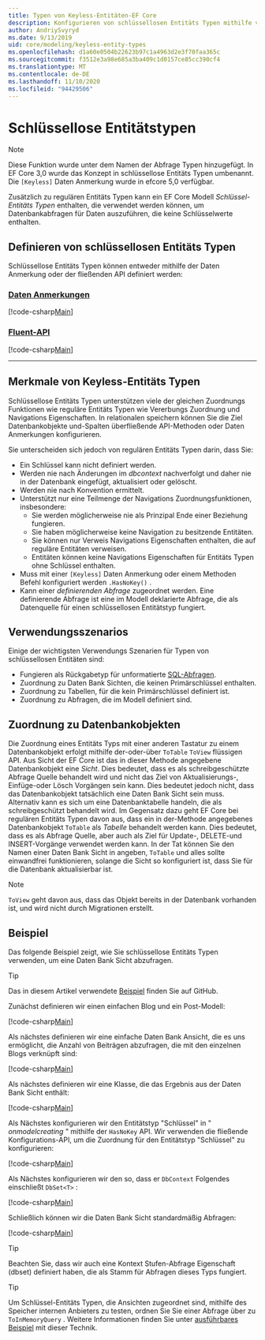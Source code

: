 ```yaml
---
title: Typen von Keyless-Entitäten-EF Core
description: Konfigurieren von schlüssellosen Entitäts Typen mithilfe von Entity Framework Core
author: AndriySvyryd
ms.date: 9/13/2019
uid: core/modeling/keyless-entity-types
ms.openlocfilehash: d1a60e0504b22623b97c1a4963d2e3f70faa365c
ms.sourcegitcommit: f3512e3a98e685a3ba409c1d0157ce85cc390cf4
ms.translationtype: MT
ms.contentlocale: de-DE
ms.lasthandoff: 11/10/2020
ms.locfileid: "94429506"
---
```

# <a name="keyless-entity-types"></a>Schlüssellose Entitätstypen

> [!NOTE]
> Diese Funktion wurde unter dem Namen der Abfrage Typen hinzugefügt. In EF Core 3,0 wurde das Konzept in schlüssellose Entitäts Typen umbenannt. Die `[Keyless]` Daten Anmerkung wurde in efcore 5,0 verfügbar.

Zusätzlich zu regulären Entitäts Typen kann ein EF Core Modell _Schlüssel-Entitäts Typen_ enthalten, die verwendet werden können, um Datenbankabfragen für Daten auszuführen, die keine Schlüsselwerte enthalten.

## <a name="defining-keyless-entity-types"></a>Definieren von schlüssellosen Entitäts Typen

Schlüssellose Entitäts Typen können entweder mithilfe der Daten Anmerkung oder der fließenden API definiert werden:

### <a name="data-annotations"></a>[Daten Anmerkungen](#tab/data-annotations)

[!code-csharp[Main](../../../samples/core/Modeling/DataAnnotations/Keyless.cs?Name=Keyless&highlight=1)]

### <a name="fluent-api"></a>[Fluent-API](#tab/fluent-api)

[!code-csharp[Main](../../../samples/core/Modeling/FluentAPI/Keyless.cs?Name=Keyless&highlight=4)]

***

## <a name="keyless-entity-types-characteristics"></a>Merkmale von Keyless-Entitäts Typen

Schlüssellose Entitäts Typen unterstützen viele der gleichen Zuordnungs Funktionen wie reguläre Entitäts Typen wie Vererbungs Zuordnung und Navigations Eigenschaften. In relationalen speichern können Sie die Ziel Datenbankobjekte und-Spalten überfließende API-Methoden oder Daten Anmerkungen konfigurieren.

Sie unterscheiden sich jedoch von regulären Entitäts Typen darin, dass Sie:

- Ein Schlüssel kann nicht definiert werden.
- Werden nie nach Änderungen im _dbcontext_ nachverfolgt und daher nie in der Datenbank eingefügt, aktualisiert oder gelöscht.
- Werden nie nach Konvention ermittelt.
- Unterstützt nur eine Teilmenge der Navigations Zuordnungsfunktionen, insbesondere:
  - Sie werden möglicherweise nie als Prinzipal Ende einer Beziehung fungieren.
  - Sie haben möglicherweise keine Navigation zu besitzende Entitäten.
  - Sie können nur Verweis Navigations Eigenschaften enthalten, die auf reguläre Entitäten verweisen.
  - Entitäten können keine Navigations Eigenschaften für Entitäts Typen ohne Schlüssel enthalten.
- Muss mit einer `[Keyless]` Daten Anmerkung oder einem Methoden Befehl konfiguriert werden `.HasNoKey()` .
- Kann einer _definierenden Abfrage_ zugeordnet werden. Eine definierende Abfrage ist eine im Modell deklarierte Abfrage, die als Datenquelle für einen schlüssellosen Entitätstyp fungiert.

## <a name="usage-scenarios"></a>Verwendungsszenarios

Einige der wichtigsten Verwendungs Szenarien für Typen von schlüssellosen Entitäten sind:

- Fungieren als Rückgabetyp für unformatierte [SQL-Abfragen](xref:core/querying/raw-sql).
- Zuordnung zu Daten Bank Sichten, die keinen Primärschlüssel enthalten.
- Zuordnung zu Tabellen, für die kein Primärschlüssel definiert ist.
- Zuordnung zu Abfragen, die im Modell definiert sind.

## <a name="mapping-to-database-objects"></a>Zuordnung zu Datenbankobjekten

Die Zuordnung eines Entitäts Typs mit einer anderen Tastatur zu einem Datenbankobjekt erfolgt mithilfe der-oder-über `ToTable` `ToView` flüssigen API. Aus Sicht der EF Core ist das in dieser Methode angegebene Datenbankobjekt eine _Sicht_. Dies bedeutet, dass es als schreibgeschützte Abfrage Quelle behandelt wird und nicht das Ziel von Aktualisierungs-, Einfüge-oder Lösch Vorgängen sein kann. Dies bedeutet jedoch nicht, dass das Datenbankobjekt tatsächlich eine Daten Bank Sicht sein muss. Alternativ kann es sich um eine Datenbanktabelle handeln, die als schreibgeschützt behandelt wird. Im Gegensatz dazu geht EF Core bei regulären Entitäts Typen davon aus, dass ein in der-Methode angegebenes Datenbankobjekt `ToTable` als _Tabelle_ behandelt werden kann. Dies bedeutet, dass es als Abfrage Quelle, aber auch als Ziel für Update-, DELETE-und INSERT-Vorgänge verwendet werden kann. In der Tat können Sie den Namen einer Daten Bank Sicht in angeben, `ToTable` und alles sollte einwandfrei funktionieren, solange die Sicht so konfiguriert ist, dass Sie für die Datenbank aktualisierbar ist.

> [!NOTE]
> `ToView` geht davon aus, dass das Objekt bereits in der Datenbank vorhanden ist, und wird nicht durch Migrationen erstellt.

## <a name="example"></a>Beispiel

Das folgende Beispiel zeigt, wie Sie schlüssellose Entitäts Typen verwenden, um eine Daten Bank Sicht abzufragen.

> [!TIP]
> Das in diesem Artikel verwendete [Beispiel](https://github.com/dotnet/EntityFramework.Docs/tree/master/samples/core/KeylessEntityTypes) finden Sie auf GitHub.

Zunächst definieren wir einen einfachen Blog und ein Post-Modell:

[!code-csharp[Main](../../../samples/core/KeylessEntityTypes/Program.cs#Entities)]

Als nächstes definieren wir eine einfache Daten Bank Ansicht, die es uns ermöglicht, die Anzahl von Beiträgen abzufragen, die mit den einzelnen Blogs verknüpft sind:

[!code-csharp[Main](../../../samples/core/KeylessEntityTypes/Program.cs#View)]

Als nächstes definieren wir eine Klasse, die das Ergebnis aus der Daten Bank Sicht enthält:

[!code-csharp[Main](../../../samples/core/KeylessEntityTypes/Program.cs#KeylessEntityType)]

Als Nächstes konfigurieren wir den Entitätstyp "Schlüssel" in " _onmodelcreating_ " mithilfe der `HasNoKey` API.
Wir verwenden die fließende Konfigurations-API, um die Zuordnung für den Entitätstyp "Schlüssel" zu konfigurieren:

[!code-csharp[Main](../../../samples/core/KeylessEntityTypes/Program.cs#Configuration)]

Als Nächstes konfigurieren wir den so, dass er `DbContext` Folgendes einschließt `DbSet<T>` :

[!code-csharp[Main](../../../samples/core/KeylessEntityTypes/Program.cs#DbSet)]

Schließlich können wir die Daten Bank Sicht standardmäßig Abfragen:

[!code-csharp[Main](../../../samples/core/KeylessEntityTypes/Program.cs#Query)]

> [!TIP]
> Beachten Sie, dass wir auch eine Kontext Stufen-Abfrage Eigenschaft (dbset) definiert haben, die als Stamm für Abfragen dieses Typs fungiert.

> [!TIP]
> Um Schlüssel-Entitäts Typen, die Ansichten zugeordnet sind, mithilfe des Speicher internen Anbieters zu testen, ordnen Sie Sie einer Abfrage über zu `ToInMemoryQuery` . Weitere Informationen finden Sie unter [ausführbares Beispiel](https://github.com/dotnet/EntityFramework.Docs/tree/master/samples/core/Miscellaneous/Testing/ItemsWebApi/) mit dieser Technik.
